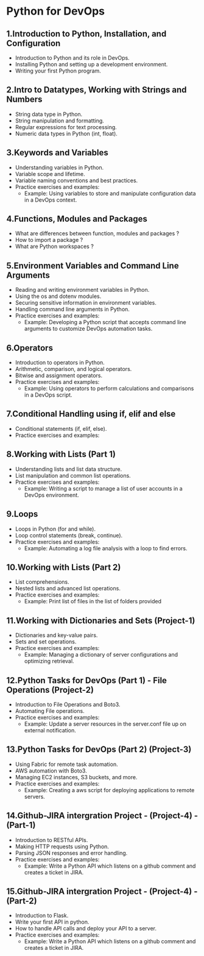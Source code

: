 # Python for DevOps

## 1.Introduction to Python, Installation, and Configuration
- Introduction to Python and its role in DevOps.
- Installing Python and setting up a development environment.
- Writing your first Python program.

## 2.Intro to Datatypes, Working with Strings and Numbers
- String data type in Python.
- String manipulation and formatting.
- Regular expressions for text processing.
- Numeric data types in Python (int, float).
 
## 3.Keywords and Variables
- Understanding variables in Python.
- Variable scope and lifetime.
- Variable naming conventions and best practices.
- Practice exercises and examples:
  - Example: Using variables to store and manipulate configuration data in a DevOps context.

## 4.Functions, Modules and Packages
- What are differences between function, modules and packages ?
- How to import a package ?
- What are Python workspaces ?

## 5.Environment Variables and Command Line Arguments
- Reading and writing environment variables in Python.
- Using the os and dotenv modules.
- Securing sensitive information in environment variables.
- Handling command line arguments in Python.
- Practice exercises and examples:
  - Example: Developing a Python script that accepts command line arguments to customize DevOps automation tasks.

## 6.Operators
- Introduction to operators in Python.
- Arithmetic, comparison, and logical operators.
- Bitwise and assignment operators.
- Practice exercises and examples:
  - Example: Using operators to perform calculations and comparisons in a DevOps script.

## 7.Conditional Handling using if, elif and else
- Conditional statements (if, elif, else).
- Practice exercises and examples:

## 8.Working with Lists (Part 1)
- Understanding lists and list data structure.
- List manipulation and common list operations.
- Practice exercises and examples:
  - Example: Writing a script to manage a list of user accounts in a DevOps environment.
  
## 9.Loops
- Loops in Python (for and while).
- Loop control statements (break, continue).
- Practice exercises and examples:
  - Example: Automating a log file analysis with a loop to find errors.

## 10.Working with Lists (Part 2)
- List comprehensions.
- Nested lists and advanced list operations.
- Practice exercises and examples:
  - Example: Print list of files in the list of folders provided

## 11.Working with Dictionaries and Sets (Project-1)
- Dictionaries and key-value pairs.
- Sets and set operations.
- Practice exercises and examples:
  - Example: Managing a dictionary of server configurations and optimizing retrieval.

## 12.Python Tasks for DevOps (Part 1) - File Operations (Project-2)
- Introduction to File Operations and Boto3.
- Automating File operations.
- Practice exercises and examples:
  - Example: Update a server resources in the server.conf file up on external notification.

## 13.Python Tasks for DevOps (Part 2) (Project-3)
- Using Fabric for remote task automation.
- AWS automation with Boto3.
- Managing EC2 instances, S3 buckets, and more.
- Practice exercises and examples:
  - Example: Creating a aws script for deploying applications to remote servers.

## 14.Github-JIRA intergration Project - (Project-4) - (Part-1)
- Introduction to RESTful APIs.
- Making HTTP requests using Python.
- Parsing JSON responses and error handling.
- Practice exercises and examples:
  - Example: Write a Python API which listens on a github comment and creates a ticket in JIRA.

## 15.Github-JIRA intergration Project - (Project-4) - (Part-2)
- Introduction to Flask.
- Write your first API in python.
- How to handle API calls and deploy your API to a server.
- Practice exercises and examples:
  - Example: Write a Python API which listens on a github comment and creates a ticket in JIRA.
